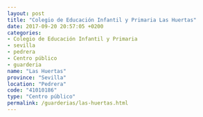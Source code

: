 ```yaml
---
layout: post
title: "Colegio de Educación Infantil y Primaria Las Huertas"
date: 2017-09-20 20:57:05 +0200
categories:
- Colegio de Educación Infantil y Primaria
- sevilla
- pedrera
- Centro público
- guarderia
name: "Las Huertas"
province: "Sevilla"
location: "Pedrera"
code: "41010186"
type: "Centro público"
permalink: /guarderias/las-huertas.html
---
```

